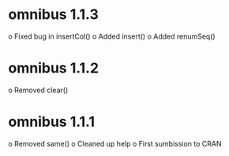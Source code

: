 omnibus 1.1.3
===========
o Fixed bug in insertCol()
o Added insert()
o Added renumSeq()

omnibus 1.1.2
===========
o Removed clear()

omnibus 1.1.1
===========
o Removed same()
o Cleaned up help
o First sumbission to CRAN
